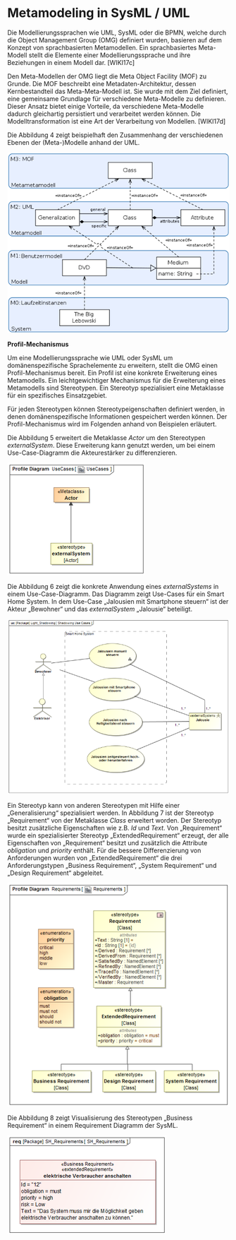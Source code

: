 # Metamodeling in SysML / UML

Die Modellierungssprachen wie UML, SysML oder die BPMN, welche durch die Object Management Group (OMG) definiert wurden, basieren auf dem Konzept von sprachbasierten Metamodellen. Ein sprachbasiertes Meta-Modell stellt die Elemente einer Modellierungssprache und ihre Beziehungen in einem Modell dar. [WIKI17c]

Den Meta-Modellen der OMG liegt die Meta Object Facility (MOF) zu Grunde. Die MOF beschreibt eine Metadaten-Architektur, dessen Kernbestandteil das Meta-Meta-Modell ist. Sie wurde mit dem Ziel definiert, eine gemeinsame Grundlage für verschiedene Meta-Modelle zu definieren. Dieser Ansatz bietet einige Vorteile, da verschiedene Meta-Modelle dadurch gleichartig persistiert und verarbeitet werden können. Die Modelltransformation ist eine Art der Verarbeitung von Modellen. [WIKI17d]

Die Abbildung 4 zeigt beispielhaft den Zusammenhang der verschiedenen Ebenen der (Meta-)Modelle anhand der UML. 

![](..\assets\hierarchie_der_metamodelle.png)

**Profil-Mechanismus**

Um eine Modellierungssprache wie UML oder SysML um domänenspezifische Sprachelemente zu erweitern, stellt die OMG einen Profil-Mechanismus bereit. Ein Profil ist eine konkrete Erweiterung eines Metamodells. Ein leichtgewichtiger Mechanismus für die Erweiterung eines Metamodells sind Stereotypen. Ein Stereotyp spezialisiert eine Metaklasse für ein spezifisches Einsatzgebiet. 

Für jeden Stereotypen können Stereotypeigenschaften definiert werden, in denen domänenspezifische Informationen gespeichert werden können. Der Profil-Mechanismus wird im Folgenden anhand von Beispielen erläutert.

Die Abbildung 5 erweitert die Metaklasse *Actor* um den Stereotypen *externalSystem*. Diese Erweiterung kann genutzt werden, um bei einem Use-Case-Diagramm die Akteurestärker zu differenzieren.

![](..\assets\usecases.png)

Die Abbildung 6 zeigt die konkrete Anwendung eines *externalSystems* in einem Use-Case-Diagramm. Das Diagramm zeigt Use-Cases für ein Smart Home System. In dem Use-Case „Jalousien mit Smartphone steuern“ ist der Akteur „Bewohner“ und das *externalSystem* „Jalousie“ beteiligt.

![](..\assets\shadowing_use_cases.png)

Ein Stereotyp kann von anderen Stereotypen mit Hilfe einer „Generalisierung“ spezialisiert werden. In Abbildung 7 ist der Stereotyp „Requirement“ von der Metaklasse *Class* erweitert worden. Der Stereotyp besitzt zusätzliche Eigenschaften wie z.B. *Id* und *Text*. Von „Requirement“ wurde ein spezialisierter Stereotyp „ExtendedRequirement“ erzeugt, der alle Eigenschaften von „Requirement“ besitzt und zusätzlich die Attribute *obligation* und *priority* enthält. Für die bessere Differenzierung von Anforderungen wurden von „ExtendedRequirement“ die drei Anforderungstypen „Business Requirement“, „System Requirement“ und „Design Requirement“ abgeleitet.

![](..\assets\requirements.png)

Die Abbildung 8 zeigt Visualisierung des Stereotypen „Business Requirement“ in einem Requirement Diagramm der SysML.

![](..\assets\SH_Requirements.png)

